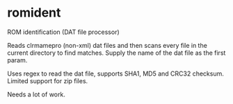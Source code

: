 # romident
ROM identification (DAT file processor)

Reads clrmamepro (non-xml) dat files and then scans every file in the current directory to find matches.
Supply the name of the dat file as the first param.

Uses regex to read the dat file, supports SHA1, MD5 and CRC32 checksum. Limited support for zip files.

Needs a lot of work.
